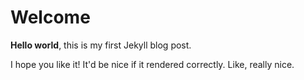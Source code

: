 

# Welcome

**Hello world**, this is my first Jekyll blog post.

I hope you like it! It'd be nice if it rendered correctly. Like, really nice.

